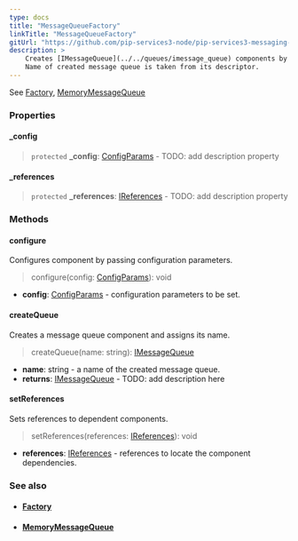 ```yaml
---
type: docs
title: "MessageQueueFactory"
linkTitle: "MessageQueueFactory"
gitUrl: "https://github.com/pip-services3-node/pip-services3-messaging-node"
description: >
    Creates [IMessageQueue](../../queues/imessage_queue) components by their descriptors.
    Name of created message queue is taken from its descriptor.
---
```

See [Factory](../../../components/build/factory), [MemoryMessageQueue](../../queues/message_queue)

### Properties

<span class="hide-title-link">

#### _config
> `protected` **_config**: [ConfigParams](../../../commons/config/config_params) - TODO: add description property

#### _references
> `protected` **_references**: [IReferences](../../../commons/refer/ireferences) - TODO: add description property  

</span>

### Methods

#### configure
Configures component by passing configuration parameters.

> configure(config: [ConfigParams](../../../commons/config/config_params)): void

- **config**: [ConfigParams](../../../commons/config/config_params) -  configuration parameters to be set.

#### createQueue
Creates a message queue component and assigns its name.

> createQueue(name: string):  [IMessageQueue](../../queues/imessage_queue)

- **name**: string - a name of the created message queue.
- **returns**: [IMessageQueue](../../queues/imessage_queue) - TODO: add description here

#### setReferences
Sets references to dependent components.

> setReferences(references: [IReferences](../../../commons/refer/ireferences)): void

- **references**: [IReferences](../../../commons/refer/ireferences) - references to locate the component dependencies.



### See also
- #### [Factory](../../../components/build/factory)
- #### [MemoryMessageQueue](../../queues/message_queue)